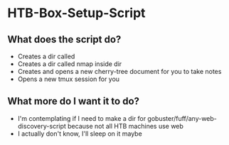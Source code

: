 # HTB-Box-Setup-Script

## What does the script do?
  * Creates a dir called <machine-name>
  * Creates a dir called nmap inside <machine-name> dir
  * Creates and opens a new cherry-tree document for you to take notes
  * Opens a new tmux session for you

## What more do I want it to do?
  * I'm contemplating if I need to make a dir for gobuster/fuff/any-web-discovery-script because not all HTB machines use web
  * I actually don't know, I'll sleep on it maybe

